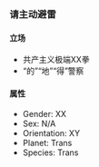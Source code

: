 ### 请主动避雷

#### 立场

* 共产主义极端XX拳
* “的”“地”“得”警察

#### 属性

* Gender: XX
* Sex: N/A
* Orientation: XY
* Planet: Trans
* Species: Trans
